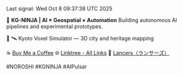 Last signal: Wed Oct  8 09:37:38 UTC 2025

🚀 **KG-NINJA | AI × Geospatial × Automation**
Building autonomous AI pipelines and experimental prototypes.

📝 🛰️ Kyoto Voxel Simulator — 3D city and heritage mapping

☕ [Buy Me a Coffee](https://www.buymeacoffee.com/kgninja)
🌐 [Linktree - All Links](https://linktr.ee/kgkk)
💼 [Lancers（ランサーズ）](https://www.lancers.jp/profile/KGKGKG)

#NOROSHI #KGNINJA #AIPulsar
